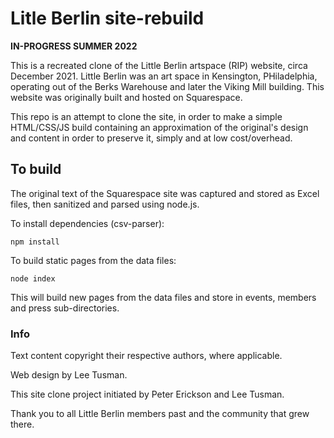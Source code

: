 # Litle Berlin site-rebuild

**IN-PROGRESS SUMMER 2022**

This is a recreated clone of the Little Berlin artspace (RIP) website, circa December 2021. Little Berlin was an art space in Kensington, PHiladelphia, operating out of the Berks Warehouse and later the Viking Mill building. This website was originally built and hosted on Squarespace. 

This repo is an attempt to clone the site, in order to make a simple HTML/CSS/JS build containing an approximation of the original's design and content in order to preserve it, simply and at low cost/overhead.

## To build

The original text of the Squarespace site was captured and stored as Excel files, then sanitized and parsed using node.js.

To install dependencies (csv-parser):

```
npm install
```

To build static pages from the data files:

```
node index
```

This will build new pages from the data files and store in events, members and press sub-directories.

### Info

Text content copyright their respective authors, where applicable.

Web design by Lee Tusman.

This site clone project initiated by Peter Erickson and Lee Tusman.

Thank you to all Little Berlin members past and the community that grew there.
